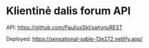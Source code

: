 # Klientinė dalis forum API

API: https://github.com/PauliusSkl/saitynuREST

Deployed: https://sensational-sable-13e272.netlify.app/
